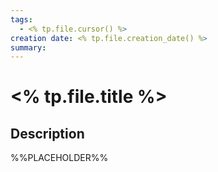 ```yaml
---
tags:
  - <% tp.file.cursor() %>
creation date: <% tp.file.creation_date() %>
summary:
---
```

# <% tp.file.title %>

## Description

%%PLACEHOLDER%%
